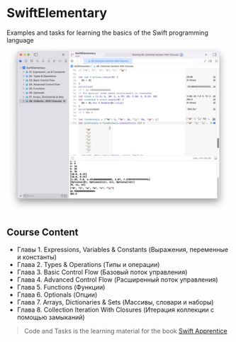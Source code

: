 # SwiftElementary
Examples and tasks for learning the basics of the Swift programming language
![Image](/image1.png)

## Сourse Сontent
- Главы 1. Expressions, Variables & Constants (Выражения, переменные и константы)
- Глава 2. Types & Operations (Типы и операции)
- Глава 3. Basic Control Flow (Базовый поток управления)
- Глава 4. Advanced Control Flow (Расширенный поток управления)
- Глава 5. Functions (Функции)
- Глава 6. Optionals (Опции)
- Глава 7. Arrays, Dictionaries & Sets (Массивы, словари и наборы)
- Глава 8. Collection Iteration With Closures (Итерация коллекции с помощью замыканий)

>Code and Tasks is the learning material for the book [Swift Apprentice](https://www.raywenderlich.com/books/swift-apprentice)
